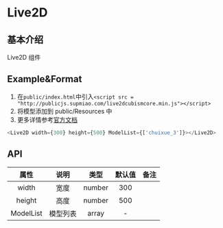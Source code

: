 # Live2D

## 基本介绍

Live2D 组件

## Example&Format

1. 在`public/index.html`中引入`<script src = "http://publicjs.supmiao.com/live2dcubismcore.min.js"></script>`
2. 将模型添加到 public/Resources 中
3. 更多详情参考[官方文档](https://github.com/chendishen/react-live2d)

```javascript
<Live2D width={300} height={500} ModelList={['chuixue_3']}></Live2D>
```

## API

<!--
&#124;
-->

|   属性    |   说明   |  类型  | 默认值 | 备注 |
| :-------: | :------: | :----: | :----: | :--: |
|   width   |   宽度   | number |  300   |
|  height   |   高度   | number |  500   |
| ModelList | 模型列表 | array  |   -    |
